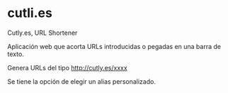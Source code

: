 # cutli.es
Cutly.es, URL Shortener

Aplicación web que acorta URLs introducidas o pegadas en una barra de texto.

Genera URLs del tipo http://cutly.es/xxxx

Se tiene la opción de elegir un alias personalizado.
